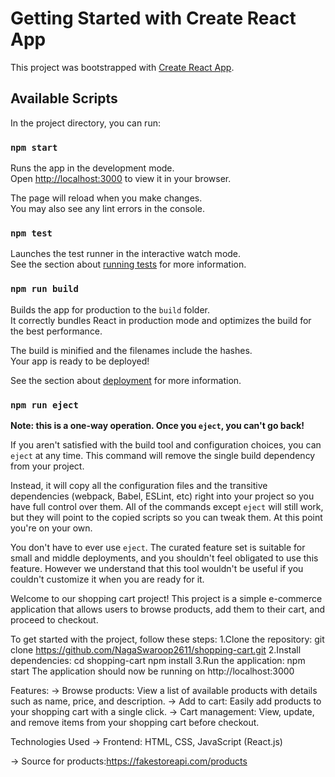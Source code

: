 # Getting Started with Create React App

This project was bootstrapped with [Create React App](https://github.com/facebook/create-react-app).

## Available Scripts

In the project directory, you can run:

### `npm start`

Runs the app in the development mode.\
Open [http://localhost:3000](http://localhost:3000) to view it in your browser.

The page will reload when you make changes.\
You may also see any lint errors in the console.

### `npm test`

Launches the test runner in the interactive watch mode.\
See the section about [running tests](https://facebook.github.io/create-react-app/docs/running-tests) for more information.

### `npm run build`

Builds the app for production to the `build` folder.\
It correctly bundles React in production mode and optimizes the build for the best performance.

The build is minified and the filenames include the hashes.\
Your app is ready to be deployed!

See the section about [deployment](https://facebook.github.io/create-react-app/docs/deployment) for more information.

### `npm run eject`

**Note: this is a one-way operation. Once you `eject`, you can't go back!**

If you aren't satisfied with the build tool and configuration choices, you can `eject` at any time. This command will remove the single build dependency from your project.

Instead, it will copy all the configuration files and the transitive dependencies (webpack, Babel, ESLint, etc) right into your project so you have full control over them. All of the commands except `eject` will still work, but they will point to the copied scripts so you can tweak them. At this point you're on your own.

You don't have to ever use `eject`. The curated feature set is suitable for small and middle deployments, and you shouldn't feel obligated to use this feature. However we understand that this tool wouldn't be useful if you couldn't customize it when you are ready for it.

Welcome to our shopping cart project! This project is a simple e-commerce application that allows users to browse products, add them to their cart, and proceed to checkout.

To get started with the project, follow these steps:
1.Clone the repository:
	git clone https://github.com/NagaSwaroop2611/shopping-cart.git
2.Install dependencies:
	cd shopping-cart
	npm install
3.Run the application:
	npm start
The application should now be running on http://localhost:3000

Features:
-> Browse products: View a list of available products with details such as name, price, and description.
-> Add to cart: Easily add products to your shopping cart with a single click.
-> Cart management: View, update, and remove items from your shopping cart before checkout.

Technologies Used
-> Frontend: HTML, CSS, JavaScript (React.js)

-> Source for products:https://fakestoreapi.com/products


